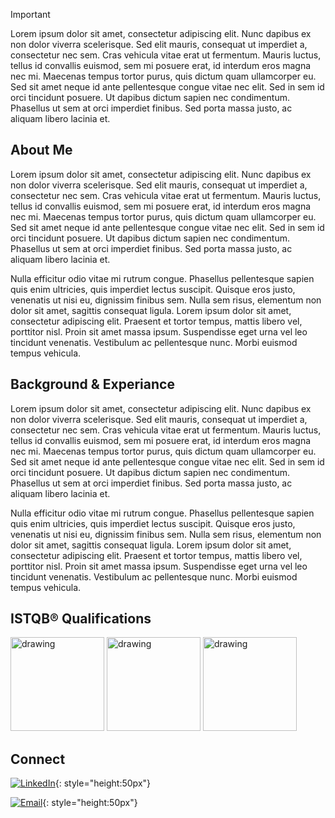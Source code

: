 <html lang="en">
  <head>
    <meta charset="utf-8">
    <meta name="viewport" content="width=device-width, initial-scale=1">
    <link href="https://cdn.jsdelivr.net/npm/bootstrap@5.3.3/dist/css/bootstrap.min.css" rel="stylesheet" integrity="sha384-QWTKZyjpPEjISv5WaRU9OFeRpok6YctnYmDr5pNlyT2bRjXh0JMhjY6hW+ALEwIH" crossorigin="anonymous">
  </head>
<body>

> [!IMPORTANT]  
> Lorem ipsum dolor sit amet, consectetur adipiscing elit. Nunc dapibus ex non dolor viverra scelerisque. Sed elit mauris, consequat ut imperdiet a, consectetur nec sem. Cras vehicula vitae erat ut fermentum. Mauris luctus, tellus id convallis euismod, sem mi posuere erat, id interdum eros magna nec mi. Maecenas tempus tortor purus, quis dictum quam ullamcorper eu. Sed sit amet neque id ante pellentesque congue vitae nec elit. Sed in sem id orci tincidunt posuere. Ut dapibus dictum sapien nec condimentum. Phasellus ut sem at orci imperdiet finibus. Sed porta massa justo, ac aliquam libero lacinia et.

## About Me
Lorem ipsum dolor sit amet, consectetur adipiscing elit. Nunc dapibus ex non dolor viverra scelerisque. Sed elit mauris, consequat ut imperdiet a, consectetur nec sem. Cras vehicula vitae erat ut fermentum. Mauris luctus, tellus id convallis euismod, sem mi posuere erat, id interdum eros magna nec mi. Maecenas tempus tortor purus, quis dictum quam ullamcorper eu. Sed sit amet neque id ante pellentesque congue vitae nec elit. Sed in sem id orci tincidunt posuere. Ut dapibus dictum sapien nec condimentum. Phasellus ut sem at orci imperdiet finibus. Sed porta massa justo, ac aliquam libero lacinia et.

Nulla efficitur odio vitae mi rutrum congue. Phasellus pellentesque sapien quis enim ultricies, quis imperdiet lectus suscipit. Quisque eros justo, venenatis ut nisi eu, dignissim finibus sem. Nulla sem risus, elementum non dolor sit amet, sagittis consequat ligula. Lorem ipsum dolor sit amet, consectetur adipiscing elit. Praesent et tortor tempus, mattis libero vel, porttitor nisl. Proin sit amet massa ipsum. Suspendisse eget urna vel leo tincidunt venenatis. Vestibulum ac pellentesque nunc. Morbi euismod tempus vehicula.

## Background & Experiance
Lorem ipsum dolor sit amet, consectetur adipiscing elit. Nunc dapibus ex non dolor viverra scelerisque. Sed elit mauris, consequat ut imperdiet a, consectetur nec sem. Cras vehicula vitae erat ut fermentum. Mauris luctus, tellus id convallis euismod, sem mi posuere erat, id interdum eros magna nec mi. Maecenas tempus tortor purus, quis dictum quam ullamcorper eu. Sed sit amet neque id ante pellentesque congue vitae nec elit. Sed in sem id orci tincidunt posuere. Ut dapibus dictum sapien nec condimentum. Phasellus ut sem at orci imperdiet finibus. Sed porta massa justo, ac aliquam libero lacinia et.

Nulla efficitur odio vitae mi rutrum congue. Phasellus pellentesque sapien quis enim ultricies, quis imperdiet lectus suscipit. Quisque eros justo, venenatis ut nisi eu, dignissim finibus sem. Nulla sem risus, elementum non dolor sit amet, sagittis consequat ligula. Lorem ipsum dolor sit amet, consectetur adipiscing elit. Praesent et tortor tempus, mattis libero vel, porttitor nisl. Proin sit amet massa ipsum. Suspendisse eget urna vel leo tincidunt venenatis. Vestibulum ac pellentesque nunc. Morbi euismod tempus vehicula.

## ISTQB® Qualifications
<p float="left">
  <img src="https://github.com/ThatQAGuy/ThatQAGuy/blob/main/Qualifications/Images/CTFL.png?raw=true" alt="drawing" height="150"/>
  <img src="https://github.com/ThatQAGuy/ThatQAGuy/blob/main/Qualifications/Images/CTFL-AT.png?raw=true" alt="drawing" height="150"/>
  <img src="https://github.com/ThatQAGuy/ThatQAGuy/blob/main/Qualifications/Images/CT-TAE.png?raw=true" alt="drawing" height="150"/>
</p>

## Connect
<p float="left">

[![LinkedIn](https://raw.githubusercontent.com/ThatQAGuy/ThatQAGuy/b513341ca742a509eae7dcdfa790155e396fa4da/Connect/Images/LinkedIn_icon.svg 'LinkedIn')](https://www.linkedin.com/in/markjkemp/){: style="height:50px"}

[![Email](https://raw.githubusercontent.com/ThatQAGuy/ThatQAGuy/b513341ca742a509eae7dcdfa790155e396fa4da/Connect/Images/ProtonMail.svg 'Email')](mailto:markjkemp@pm.me){: style="height:50px"}

</p>


</html>
